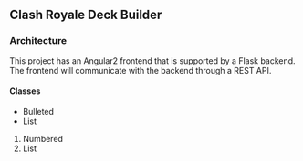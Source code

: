 ## Clash Royale Deck Builder


### Architecture
This project has an Angular2 frontend that is supported by a Flask backend. The frontend will communicate with the backend through a REST API.

#### Classes


- Bulleted
- List

1. Numbered
2. List




```

